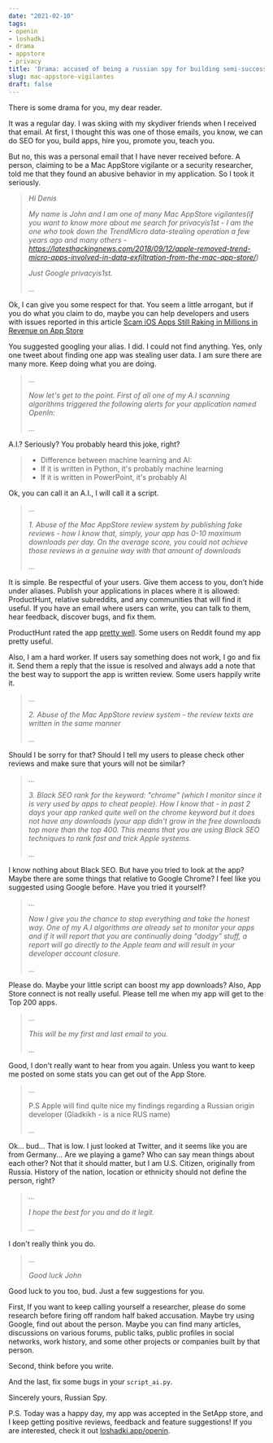 ```yaml
---
date: "2021-02-10"
tags:
- openin
- loshadki
- drama
- appstore
- privacy
title: 'Drama: accused of being a russian spy for building semi-successful application and having a Russian last name'
slug: mac-appstore-vigilantes
draft: false
---
```


There is some drama for you, my dear reader.

It was a regular day. I was skiing with my skydiver friends when I received that email. At first, I thought this 
was one of those emails, you know, we can do SEO for you, build apps, hire you, promote you, teach you. 

But no, this 
was a personal email that I have never received before. A person, claiming to be a Mac AppStore vigilante 
or a security researcher, told me that they found an abusive behavior in my application. So I took it seriously.


> *Hi Denis*
> 
> *My name is John and I am one of many Mac AppStore vigilantes(if you want to know more about me search for*
> *privacyis1st - I am the one who took down the TrendMicro data-stealing operation a few years ago and*
> *many others - https://latesthackingnews.com/2018/09/12/apple-removed-trend-micro-apps-involved-in-data-exfiltration-from-the-mac-app-store/)*
>
> *Just Google privacyis1st.*
> 
> *...*

Ok, I can give you some respect for that. You seem a little arrogant, but if you do what you claim to do, maybe 
you can help developers and users with issues reported in this article [Scam iOS Apps Still Raking in Millions in Revenue on App Store](https://www.macrumors.com/2021/02/09/scam-apps-ios-making-millions-revenue/)

You suggested googling your alias. I did. I could not find anything. Yes, only one tweet about finding one app 
was stealing user data. I am sure there are many more. Keep doing what you are doing.

> *...*
> 
> *Now let's get to the point. First of all one of my A.I scanning algorithms triggered the following*
> *alerts for your application named OpenIn:*
> 
> *...*

A.I.? Seriously? You probably heard this joke, right?

> - Difference between machine learning and AI:
> - If it is written in Python, it's probably machine learning
> - If it is written in PowerPoint, it's probably AI

Ok, you can call it an A.I., I will call it a script.

> *...*
> 
> *1. Abuse of the Mac AppStore review system by publishing fake reviews - how I know that, simply, your app has 0-10*
> *maximum downloads per day. On the average score, you could not achieve those reviews in a genuine way with*
> *that amount of downloads*
> 
> *...*

It is simple. Be respectful of your users. Give them access to you, don’t hide under aliases. Publish your applications 
in places where it is allowed: ProductHunt, relative subreddits, and any communities that will find it useful. If you
have an email where users can write, you can talk to them, hear feedback, discover bugs, and fix them.

ProductHunt rated the app [pretty well](https://www.producthunt.com/posts/openin-app). 
Some users on Reddit found my app pretty useful.

Also, I am a hard worker. If users say something does not work, I go and fix it. Send them a reply that the issue is 
resolved and always add a note that the best way to support the app is written review. Some users happily write it.

> *...*
> 
> *2. Abuse of the Mac AppStore review system - the review texts are written in the same manner*
> 
> *...*

Should I be sorry for that? Should I tell my users to please check other reviews and make sure that yours will not be similar? 

> *...*
> 
> *3. Black SEO rank for the keyword: "chrome" (which I monitor since it is very used by apps to cheat people).*
> *How I know that - in past 2 days your app ranked quite well on the chrome keyword but it does not have any*
> *downloads (your app didn't grow in the free downloads top more than the top 400. This means that you are*
> *using Black SEO techniques to rank fast and trick Apple systems.*
> 
> *...*

I know nothing about Black SEO. But have you tried to look at the app? Maybe there are some things that relative to Google Chrome?
I feel like you suggested using Google before. Have you tried it yourself?

> *...*
>
> *Now I give you the chance to stop everything and take the honest way.*
> *One of my A.I algorithms are already set to monitor your apps and if it will report that you are continually*
> *doing "dodgy" stuff, a report will go directly to the Apple team and will result in your developer account closure.*
>
> *...*

Please do. Maybe your little script can boost my app downloads? Also, App Store connect is not really useful. 
Please tell me when my app will get to the Top 200 apps.

> *...*
> 
> *This will be my first and last email to you.*
>
> *...*

Good, I don't really want to hear from you again. Unless you want to keep me posted on some stats you can get out of the App Store.

> *...*
>
> P.S Apple will find quite nice my findings regarding a Russian origin developer (Gladkikh - is a nice RUS name)
>
> *...*

Ok... bud... That is low. I just looked at Twitter, and it seems like you are from Germany... Are we playing a game? 
Who can say mean things about each other? Not that it should matter, but I am U.S. Citizen, originally from Russia.
History of the nation, location or ethnicity should not define the person, right?

> *...*
> 
> *I hope the best for you and do it legit.*
> 
> *...*

I don't really think you do.

> *...*
>
> *Good luck*
> *John*

Good luck to you too, bud. Just a few suggestions for you.

First, If you want to keep calling yourself a researcher,
please do some research before firing off random half baked accusation. Maybe try using Google, 
find out about the person. 
Maybe you can find many articles, discussions on various forums, public talks, public profiles in social networks, 
work history, and some other projects or companies built by that person.

Second, think before you write.

And the last, fix some bugs in your `script_ai.py`. 

Sincerely yours, Russian Spy. 

P.S. Today was a happy day, my app was accepted in the SetApp store, and I keep getting positive reviews,
feedback and feature suggestions! If you are interested, check it out [loshadki.app/openin](https://loshadki.app/openin/).